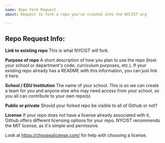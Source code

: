 ```yaml
---
name: Repo Fork Request
about: Request to fork a repo you've created into the NYCIST org

---
```


## Repo Request Info:

**Link to existing repo**
This is what NYCIST will fork.

**Purpose of repo**
A short description of how you plan to use the repo (host your school or department's code, curriculum purposes, etc.). If your existing repo already has a README with this information, you can just link it here.

**School / EDU Institution**
The name of your school. This is so we can create a team for you and anyone else who may need access from your school, so you all can contribute to your own repo(s)

**Public or private**
Should your forked repo be visible to all of Github or not?

**License**
If your repo does not have a license already associated with it, Github offers different licensing options for your repo. NYCIST recommends the MIT license, as it's simple and permissive.

Look at https://choosealicense.com/ for help with choosing a license.